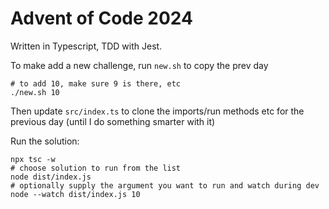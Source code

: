 # Advent of Code 2024

Written in Typescript, TDD with Jest.

To make add a new challenge, run `new.sh` to copy the prev day

```
# to add 10, make sure 9 is there, etc
./new.sh 10
```

Then update `src/index.ts` to clone the imports/run methods etc for the previous day (until I do something smarter with it)

Run the solution:

```
npx tsc -w
# choose solution to run from the list
node dist/index.js
# optionally supply the argument you want to run and watch during dev
node --watch dist/index.js 10
```
